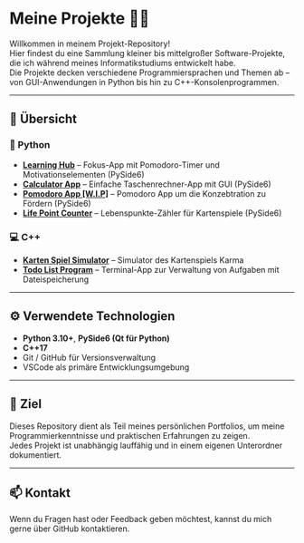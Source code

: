 # Meine Projekte 👨‍💻

Willkommen in meinem Projekt-Repository!  
Hier findest du eine Sammlung kleiner bis mittelgroßer Software-Projekte, die ich während meines Informatikstudiums entwickelt habe.  
Die Projekte decken verschiedene Programmiersprachen und Themen ab – von GUI-Anwendungen in Python bis hin zu C++-Konsolenprogrammen.

---

## 📂 Übersicht

### 🐍 Python
- **[Learning Hub](Python/Learning%20Hub)** – Fokus-App mit Pomodoro-Timer und Motivationselementen (PySide6)
- **[Calculator App](Python/Calculator%20App)** – Einfache Taschenrechner-App mit GUI (PySide6)
- **[Pomodoro App [W.I.P]](https://github.com/Phil-gy/Projects/tree/main/Python/Pomodoro%20App/src)** – Pomodoro App um die Konzebtration zu Fördern (PySide6)
- **[Life Point Counter](Python/Life%20Point%20Counter)** – Lebenspunkte-Zähler für Kartenspiele (PySide6)

### 💻 C++
- **[Karten Spiel Simulator](https://github.com/Phil-gy/Projects/tree/main/C%2B%2B/Karma%20(CardGame))** – Simulator des Kartenspiels Karma
- **[Todo List Program](C++/Todo%20List%20Program)** – Terminal-App zur Verwaltung von Aufgaben mit Dateispeicherung

---

## ⚙️ Verwendete Technologien
- **Python 3.10+**, **PySide6 (Qt für Python)**
- **C++17**
- Git / GitHub für Versionsverwaltung  
- VSCode als primäre Entwicklungsumgebung

---

## 🎯 Ziel
Dieses Repository dient als Teil meines persönlichen Portfolios, um meine Programmierkenntnisse und praktischen Erfahrungen zu zeigen.  
Jedes Projekt ist unabhängig lauffähig und in einem eigenen Unterordner dokumentiert.

---

## 📫 Kontakt
Wenn du Fragen hast oder Feedback geben möchtest, kannst du mich gerne über GitHub kontaktieren.
